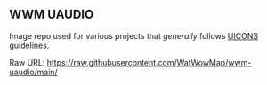 ## WWM UAUDIO

Image repo used for various projects that *generally* follows [UICONS](https://github.com/UIcons/UIcons) guidelines.

Raw URL:
https://raw.githubusercontent.com/WatWowMap/wwm-uaudio/main/
